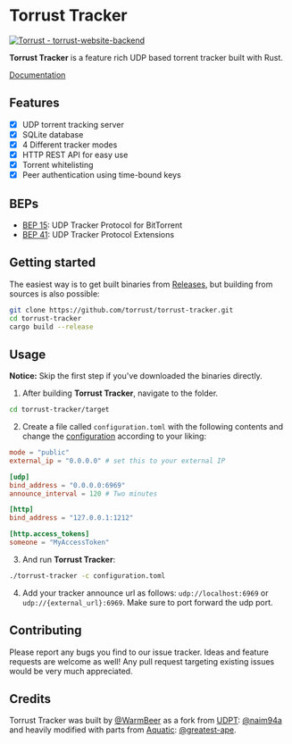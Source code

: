 # Torrust Tracker

[![Torrust - torrust-website-backend](https://img.shields.io/static/v1?label=Torrust&message=torrust-tracker&color=blue&logo=github)](https://github.com/torrust/torrust-website-backend)

__Torrust Tracker__ is a feature rich UDP based torrent tracker built with Rust.

[Documentation](https://torrust.github.io/torrust-documentation/torrust-tracker/about/)

## Features
* [X] UDP torrent tracking server
* [X] SQLite database
* [X] 4 Different tracker modes
* [X] HTTP REST API for easy use
* [X] Torrent whitelisting
* [X] Peer authentication using time-bound keys

## BEPs
* [BEP 15](http://www.bittorrent.org/beps/bep_0015.html): UDP Tracker Protocol for BitTorrent
* [BEP 41](http://bittorrent.org/beps/bep_0041.html): UDP Tracker Protocol Extensions

## Getting started
The easiest way is to get built binaries from [Releases](https://github.com/torrust/torrust-tracker/releases),
but building from sources is also possible:

```bash
git clone https://github.com/torrust/torrust-tracker.git
cd torrust-tracker
cargo build --release
```

## Usage
__Notice:__ Skip the first step if you've downloaded the binaries directly.

1. After building __Torrust Tracker__, navigate to the folder.
```bash
cd torrust-tracker/target
```

2. Create a file called `configuration.toml` with the following contents and change the [configuration](https://torrust.github.io/torrust-tracker/CONFIG.html) according to your liking:
```toml
mode = "public"
external_ip = "0.0.0.0" # set this to your external IP

[udp]
bind_address = "0.0.0.0:6969"
announce_interval = 120 # Two minutes

[http]
bind_address = "127.0.0.1:1212"

[http.access_tokens]
someone = "MyAccessToken"
```

3. And run __Torrust Tracker__:
```bash
./torrust-tracker -c configuration.toml
```

4. Add your tracker announce url as follows:
`udp://localhost:6969` or `udp://{external_url}:6969`.
Make sure to port forward the udp port.

## Contributing
Please report any bugs you find to our issue tracker. Ideas and feature requests are welcome as well!
Any pull request targeting existing issues would be very much appreciated.

## Credits
Torrust Tracker was built by [@WarmBeer](https://github.com/WarmBeer)
as a fork from [UDPT](https://github.com/naim94a/udpt): [@naim94a](https://github.com/naim94a)
and heavily modified with parts from [Aquatic](https://github.com/greatest-ape/aquatic): [@greatest-ape](https://github.com/greatest-ape).
